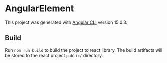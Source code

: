 # AngularElement

This project was generated with [Angular CLI](https://github.com/angular/angular-cli) version 15.0.3.

## Build

Run `npm run build` to build the project to react library. The build artifacts will be stored to the react project `public/` directory.

